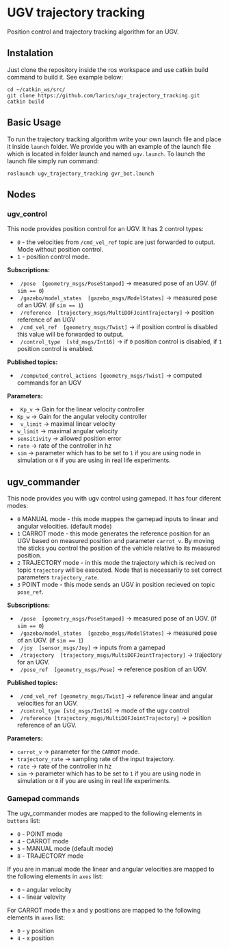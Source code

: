 # UGV trajectory tracking

Position control and trajectory tracking algorithm for an UGV.

## Instalation

Just clone the repository inside the ros workspace and use catkin build command to build it. See example below:

```
cd ~/catkin_ws/src/
git clone https://github.com/larics/ugv_trajectory_tracking.git
catkin build
```

## Basic Usage

To run the trajectory tracking algorithm write your own launch file and place it inside `launch` folder. We provide you with an example of the launch file which is located in folder launch and named `ugv.launch`. To launch the launch file simply run command:

```
roslaunch ugv_trajectory_tracking gvr_bot.launch
```

## Nodes

### ugv_control

This node provides position control for an UGV. It has 2 control types:

* `0` - the velocities from `/cmd_vel_ref` topic are just forwarded to output. Mode without position control.
* `1` - position control mode.  

**Subscriptions:**

- ``` /pose  [geometry_msgs/PoseStamped]``` -> measured pose of an UGV. (if `sim == 0`)
- ``` /gazebo/model_states  [gazebo_msgs/ModelStates]``` -> measured pose of an UGV. (if `sim == 1`)
- ``` /reference  [trajectory_msgs/MultiDOFJointTrajectory]``` -> position reference of an UGV
- ``` /cmd_vel_ref  [geometry_msgs/Twist]``` -> if position control is disabled this value will be forwarded to output.
- ``` /control_type  [std_msgs/Int16]``` -> if `0` position control is disabled, if `1` position control is enabled.

**Published topics:**

- ``` /computed_control_actions [geometry_msgs/Twist]``` -> computed commands for an UGV

**Parameters:**

- ``` Kp_v``` -> Gain for the linear velocity controller
- ``` Kp_w ``` -> Gain for the angular velocity controller
- ``` v_limit``` -> maximal linear velocity
- ``` w_limit ``` -> maximal angular velocity
- ``` sensitivity ``` -> allowed position error
- ``` rate ``` -> rate of the controller in hz
- ``` sim ``` -> parameter which has to be set to `1` if you are using node in simulation or `0` if you are using in real life experiments.

## ugv_commander

This node provides you with ugv control using gamepad. It has four diferent modes:

* `0` MANUAL mode - this mode mappes the gamepad inputs to linear and angular velocities. (default mode)
* `1` CARROT mode - this mode generates the reference position for an UGV based on measured position and parameter `carrot_v`. By moving the sticks you control the position of the vehicle relative to its measured position.
* `2` TRAJECTORY mode - in this mode the trajectory which is recived on topic `trajectory` will be executed. Node that is necessarily to set correct parameters `trajectory_rate`.
* `3` POINT mode - this mode sends an UGV in position recieved on topic `pose_ref`.

**Subscriptions:**

- ``` /pose  [geometry_msgs/PoseStamped]``` -> measured pose of an UGV. (if `sim == 0`)
- ``` /gazebo/model_states  [gazebo_msgs/ModelStates]``` -> measured pose of an UGV. (if `sim == 1`)
- ``` /joy  [sensor_msgs/Joy]``` -> inputs from a gamepad
- ``` /trajectory  [trajectory_msgs/MultiDOFJointTrajectory]``` -> trajectory for an UGV.
- ``` /pose_ref  [geometry_msgs/Pose]``` -> reference position of an UGV.

**Published topics:**

- ``` /cmd_vel_ref [geometry_msgs/Twist]``` -> reference linear and angular velocities for an UGV.
- ``` /control_type [std_msgs/Int16]``` -> mode of the ugv control
- ``` /reference [trajectory_msgs/MultiDOFJointTrajectory]``` -> position reference of an UGV.

**Parameters:**
- ``` carrot_v ``` -> parameter for the `CARROT` mode. 
- ``` trajectory_rate ``` -> sampling rate of the input trajectory.
- ``` rate ``` -> rate of the controller in hz
- ``` sim ``` -> parameter which has to be set to `1` if you are using node in simulation or `0` if you are using in real life experiments.

### Gamepad commands
The ugv_commander modes are mapped to the following elements in `buttons` list:

* `0` - POINT mode
* `4` - CARROT mode
* `5` - MANUAL mode (default mode)
* `8` - TRAJECTORY mode

If you are in manual mode the linear and angular velocities are mapped to the following elements in `axes` list:

* `0` - angular velocity
* `4` - linear velovity

For CARROT mode the x and y positions are mapped to the following elements in `axes` list:

* `0` - y position
* `4` - x position





